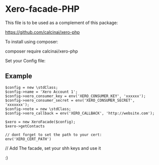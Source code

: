 # Xero-facade-PHP

This file is to be used as a complement of this package:

https://github.com/calcinai/xero-php

To install using composer:

composer require calcinai/xero-php

Set your Config file:

## Example

```
$config = new \stdClass;
$config->name = 'Xero Account 1';
$config->xero_consumer_key = env('XERO_CONSUMER_KEY', 'xxxxxx');
$config->xero_consumer_secret = env('XERO_CONSUMER_SECRET', 'xxxxxxx');
$config->note = new \stdClass;
$config->xero_callback = env('XERO_CALLBACK', 'http://website.com');

$xero = new XeroFacade($config);
$xero->getContacts

// dont forget to set the path to your cert:
env('XERO_CERT_PATH') 

```


// Add The facade, set your shh keys and use it

:)
